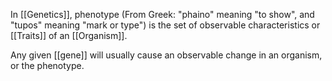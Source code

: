 In [[Genetics]], phenotype (From Greek: "phaino" meaning "to show", and "tupos" meaning "mark or type") is the set of observable characteristics or [[Traits]] of an [[Organism]].

Any given [[gene]] will usually cause an observable change in an organism, or the phenotype.